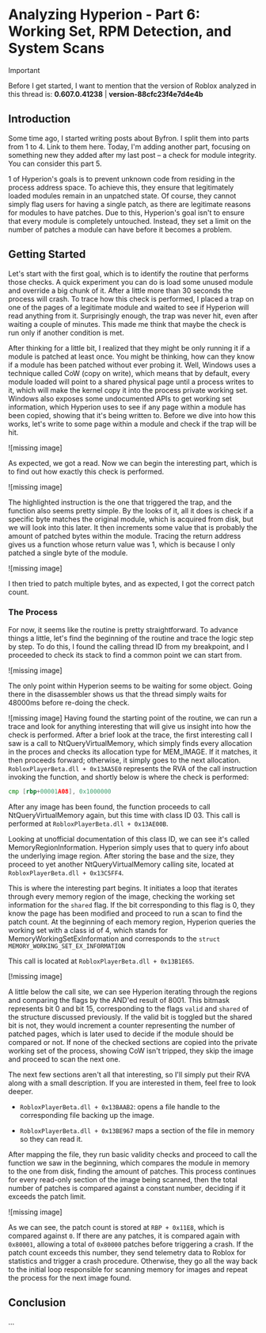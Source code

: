 # Analyzing Hyperion - Part 6: Working Set, RPM Detection, and System Scans

> [!IMPORTANT]
> Before I get started,
> I want to mention that
> the version of Roblox analyzed in this thread is:
> **0.607.0.41238** | **version-88cfc23f4e7d4e4b**

## Introduction

Some time ago, I started writing posts about Byfron.
I split them into parts from 1 to 4. Link to them here.
Today, I'm adding another part,
focusing on something
new they added after my last post – a check for module integrity.
You can consider this part 5.

1 of Hyperion's goals is to prevent unknown code
from residing in the process address space.
To achieve this,
they ensure that legitimately loaded modules
remain in an unpatched state. Of course,
they cannot simply flag users for having a single patch,
as there are legitimate reasons for modules to have patches.
Due to this, Hyperion's goal isn't to ensure
that every module is completely untouched. Instead,
they set a limit on the number of patches
a module can have before it becomes a problem.

## Getting Started

Let's start with the first goal,
which is to identify the routine that performs those checks.
A quick experiment
you can do is load some unused module and override a big chunk of it.
After a little more than 30 seconds
the process will crash.
To trace how this check is performed,
I placed a trap on one of the pages of a legitimate module and waited
to see if Hyperion will read anything from it. Surprisingly enough,
the trap was never hit, even after waiting a couple of minutes. This
made me think that maybe the check is run only if another condition is
met.

After thinking for a little bit,
I realized that they might be only running
it if a module is patched at least once.
You might be thinking,
how can they know if a module has been patched without ever probing it.
Well, Windows uses a technique called CoW (copy on write),
which means that by default,
every module loaded will point to a shared physical page until a
process writes to it, which will make the kernel copy it into the
process private working set.
Windows also exposes some undocumented APIs to get working set
information, which Hyperion uses to see if any page within a module
has been copied, showing that it's being written to. Before we dive
into how this works, let's write to some page within a module and
check if the trap will be hit.

![missing image]

As expected, we got a read.
Now we can begin the interesting part,
which is to find out how exactly this check is performed.

![missing image]

The highlighted instruction is the one that triggered the trap,
and the function also seems pretty simple.
By the looks of it,
all it does is check if a specific byte matches the original module,
which is acquired from disk, but we will look into this later.
It then increments some value that is probably the amount of patched
bytes within the module.
Tracing the return address gives us a function
whose return value was 1,
which is because I only patched a single byte of the module.

![missing image]

I then tried to patch multiple bytes,
and as expected, I got the correct patch count.

### The Process

For now,
it seems like the routine is pretty straightforward.
To advance things a little, let's find the beginning of the routine
and trace the logic step by step. To do this,
I found the calling thread ID from my breakpoint, and I proceeded
to check its stack to find a common point we can start from.

![missing image]

The only point within Hyperion seems to be waiting for some object.
Going there in the disassembler shows us
that the thread simply waits for 48000ms
before re-doing the check.

![missing image]
Having found the starting point of the routine,
we can run a trace
and look for anything interesting
that will give us insight into how the check is performed.
After a brief look at the trace,
the first interesting call I saw is a call to NtQueryVirtualMemory,
which simply finds
every allocation in the proces
and checks its allocation type for MEM_IMAGE.
If it matches, it then proceeds forward;
otherwise,
it simply goes to the next allocation.
`RobloxPlayerBeta.dll + 0x13AA5E0` represents the RVA
of the call instruction invoking the function,
and shortly below is where the check is performed:

```asm
cmp [rbp+00001A08], 0x1000000
```

After any image has been found, the function proceeds to call
NtQueryVirtualMemory again, but this time with class ID 03.
This call is performed at `RobloxPlayerBeta.dll + 0x13AE00B`.

Looking at unofficial documentation of this class ID,
we can see it's called MemoryRegionInformation.
Hyperion simply uses that to query info about
the underlying image region.
After storing the base and the size,
they proceed to yet another NtQueryVirtualMemory calling site,
located at `RobloxPlayerBeta.dll + 0x13C5FF4`.

This is where the interesting part begins.
It initiates a loop that iterates through every memory region of the
image, checking the working set information for the `shared` flag.
If the bit corresponding to this flag is 0,
they know the page has been modified
and proceed to run a scan to find the patch count.
At the beginning of each memory region,
Hyperion queries the working set with a class id of 4,
which stands for MemoryWorkingSetExInformation
and corresponds to the
`struct MEMORY_WORKING_SET_EX_INFORMATION`

This call is located at `RobloxPlayerBeta.dll + 0x13B1E65`.

[!missing image]

A little below the call site,
we can see Hyperion iterating through the regions and comparing the
flags by the AND'ed result of 8001.
This bitmask represents bit 0 and bit 15,
corresponding to the flags `valid` and `shared` of the structure
discussed previously.
If the valid bit is toggled but the shared bit is not,
they would increment
a counter representing the number of patched pages,
which is later used to decide if the module should be compared or not.
If none of the checked sections are copied into the private working
set of the process,
showing CoW isn't tripped,
they skip the image and proceed to scan the next one.

The next few sections aren't all that interesting,
so I'll simply put their RVA along with a small description.
If you are interested in them, feel free to look deeper.

- `RobloxPlayerBeta.dll + 0x13BAAB2`: opens
    a file handle to the corresponding file backing up the image.

- `RobloxPlayerBeta.dll + 0x13BE967` maps a section
    of the file in memory so they can read it.

After mapping the file, they run basic validity checks and proceed
to call the function we saw in the beginning,
which compares the module in memory to the one from disk,
finding the amount of patches.
This process continues for every read-only section
of the image being scanned,
then the total number of patches is compared against a constant number,
deciding if it exceeds the patch limit.

![missing image]

As we can see,
the patch count is stored at `RBP + 0x11E8`,
which is compared against `0`. If there are any patches,
it is compared again with `0x80001`,
allowing a total of `0x80000` patches before triggering a crash.
If the patch count exceeds this number,
they send telemetry data to Roblox for statistics
and trigger a crash procedure.
Otherwise,
they go all the way back to the initial loop responsible for scanning
memory for images and repeat the process for the next image found.

## Conclusion

...
